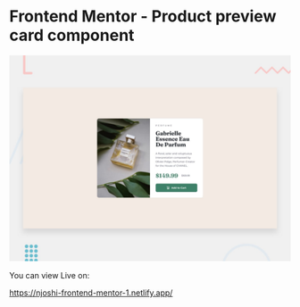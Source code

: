 # Frontend Mentor - Product preview card component

![Design preview for the Product preview card component coding challenge](./design/desktop-preview.jpg)

You can view Live on:

 https://njoshi-frontend-mentor-1.netlify.app/
